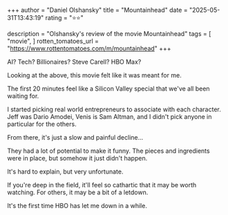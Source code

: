 +++
author = "Daniel Olshansky"
title = "Mountainhead"
date = "2025-05-31T13:43:19"
rating = "⭐⭐"

description = "Olshansky's review of the movie Mountainhead"
tags = [
    "movie",
]
rotten_tomatoes_url = "https://www.rottentomatoes.com/m/mountainhead"
+++

AI? Tech? Billionaires? Steve Carell? HBO Max?

Looking at the above, this movie felt like it was meant for me.

The first 20 minutes feel like a Silicon Valley special that we've all been waiting for.

I started picking real world entrepreneurs to associate with each character. Jeff was
Dario Amodei, Venis is Sam Altman, and I didn't pick anyone in particular for the others.

From there, it's just a slow and painful decline...

They had a lot of potential to make it funny. The pieces and ingredients were in place,
but somehow it just didn't happen.

It's hard to explain, but very unfortunate.

If you're deep in the field, it'll feel so cathartic that it may be worth watching.
For others, it may be a bit of a letdown.

It's the first time HBO has let me down in a while.
